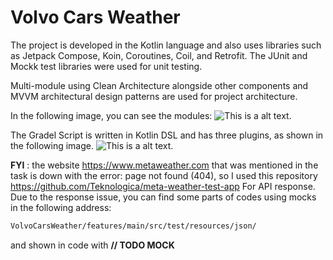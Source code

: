 # Volvo Cars Weather

The project is developed in the Kotlin language and also uses libraries such as Jetpack Compose, Koin, Coroutines, Coil, and Retrofit. The JUnit and Mockk test libraries were used for unit testing.

Multi-module using Clean Architecture alongside other components and MVVM architectural design patterns are used for project architecture.

In the following image, you can see the modules:
![This is a alt text.](https://drive.google.com/uc?export=view&id=1ra56QVsVopOtLonBRA5XrCHubLBqBp-6 "This is a sample image.")

The Gradel Script is written in Kotlin DSL and has three plugins, as shown in the following image.
![This is a alt text.](https://drive.google.com/uc?export=view&id=153wW8f1A-ylCRzOIZNbxEIXDELBMyGIc "This is a sample image.")

**FYI** : the website https://www.metaweather.com that was mentioned in the task is down with the error: page not found (404), so I used this repository https://github.com/Teknologica/meta-weather-test-app For API response.
Due to the response issue, you can find some parts of codes using mocks in the following address:
```sh
VolvoCarsWeather/features/main/src/test/resources/json/
```
and shown in code with **// TODO MOCK**

